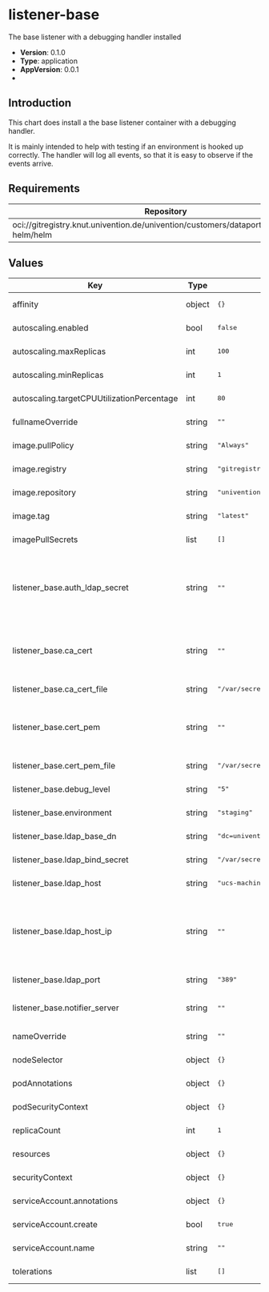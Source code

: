 # listener-base

The base listener with a debugging handler installed

- **Version**: 0.1.0
- **Type**: application
- **AppVersion**: 0.0.1
-

## Introduction

This chart does install a the base listener container with a debugging handler.

It is mainly intended to help with testing if an environment is hooked up
correctly. The handler will log all events, so that it is easy to observe if the
events arrive.

## Requirements

| Repository | Name | Version |
|------------|------|---------|
| oci://gitregistry.knut.univention.de/univention/customers/dataport/upx/common-helm/helm | common | ^0.1.0 |

## Values

<table>
	<thead>
		<th>Key</th>
		<th>Type</th>
		<th>Default</th>
		<th>Description</th>
	</thead>
	<tbody>
		<tr>
			<td>affinity</td>
			<td>object</td>
			<td><pre lang="json">
{}
</pre>
</td>
			<td></td>
		</tr>
		<tr>
			<td>autoscaling.enabled</td>
			<td>bool</td>
			<td><pre lang="json">
false
</pre>
</td>
			<td></td>
		</tr>
		<tr>
			<td>autoscaling.maxReplicas</td>
			<td>int</td>
			<td><pre lang="json">
100
</pre>
</td>
			<td></td>
		</tr>
		<tr>
			<td>autoscaling.minReplicas</td>
			<td>int</td>
			<td><pre lang="json">
1
</pre>
</td>
			<td></td>
		</tr>
		<tr>
			<td>autoscaling.targetCPUUtilizationPercentage</td>
			<td>int</td>
			<td><pre lang="json">
80
</pre>
</td>
			<td></td>
		</tr>
		<tr>
			<td>fullnameOverride</td>
			<td>string</td>
			<td><pre lang="json">
""
</pre>
</td>
			<td></td>
		</tr>
		<tr>
			<td>image.pullPolicy</td>
			<td>string</td>
			<td><pre lang="json">
"Always"
</pre>
</td>
			<td></td>
		</tr>
		<tr>
			<td>image.registry</td>
			<td>string</td>
			<td><pre lang="json">
"gitregistry.knut.univention.de"
</pre>
</td>
			<td></td>
		</tr>
		<tr>
			<td>image.repository</td>
			<td>string</td>
			<td><pre lang="json">
"univention/customers/dataport/upx/container-listener-base/listener-base-debug"
</pre>
</td>
			<td></td>
		</tr>
		<tr>
			<td>image.tag</td>
			<td>string</td>
			<td><pre lang="json">
"latest"
</pre>
</td>
			<td></td>
		</tr>
		<tr>
			<td>imagePullSecrets</td>
			<td>list</td>
			<td><pre lang="json">
[]
</pre>
</td>
			<td></td>
		</tr>
		<tr>
			<td>listener_base.auth_ldap_secret</td>
			<td>string</td>
			<td><pre lang="json">
""
</pre>
</td>
			<td>LDAP access password, base64 encoded. See /etc/ldap.secret on your UCS machine.</td>
		</tr>
		<tr>
			<td>listener_base.ca_cert</td>
			<td>string</td>
			<td><pre lang="json">
""
</pre>
</td>
			<td>CA certificate of UCS machine, base64 encoded.</td>
		</tr>
		<tr>
			<td>listener_base.ca_cert_file</td>
			<td>string</td>
			<td><pre lang="json">
"/var/secrets/ca_cert"
</pre>
</td>
			<td></td>
		</tr>
		<tr>
			<td>listener_base.cert_pem</td>
			<td>string</td>
			<td><pre lang="json">
""
</pre>
</td>
			<td>Certificate of the ucs machine, base64 encoded.</td>
		</tr>
		<tr>
			<td>listener_base.cert_pem_file</td>
			<td>string</td>
			<td><pre lang="json">
"/var/secrets/cert_pem"
</pre>
</td>
			<td></td>
		</tr>
		<tr>
			<td>listener_base.debug_level</td>
			<td>string</td>
			<td><pre lang="json">
"5"
</pre>
</td>
			<td></td>
		</tr>
		<tr>
			<td>listener_base.environment</td>
			<td>string</td>
			<td><pre lang="json">
"staging"
</pre>
</td>
			<td></td>
		</tr>
		<tr>
			<td>listener_base.ldap_base_dn</td>
			<td>string</td>
			<td><pre lang="json">
"dc=univention,dc=intranet"
</pre>
</td>
			<td></td>
		</tr>
		<tr>
			<td>listener_base.ldap_bind_secret</td>
			<td>string</td>
			<td><pre lang="json">
"/var/secrets/ldap_secret"
</pre>
</td>
			<td></td>
		</tr>
		<tr>
			<td>listener_base.ldap_host</td>
			<td>string</td>
			<td><pre lang="json">
"ucs-machine"
</pre>
</td>
			<td></td>
		</tr>
		<tr>
			<td>listener_base.ldap_host_ip</td>
			<td>string</td>
			<td><pre lang="json">
""
</pre>
</td>
			<td>Will add a mapping from "ldap_host" to "ldap_host_ip" into "/etc/hosts" if set</td>
		</tr>
		<tr>
			<td>listener_base.ldap_port</td>
			<td>string</td>
			<td><pre lang="json">
"389"
</pre>
</td>
			<td></td>
		</tr>
		<tr>
			<td>listener_base.notifier_server</td>
			<td>string</td>
			<td><pre lang="json">
""
</pre>
</td>
			<td>Defaults to "ldap_host" if not set.</td>
		</tr>
		<tr>
			<td>nameOverride</td>
			<td>string</td>
			<td><pre lang="json">
""
</pre>
</td>
			<td></td>
		</tr>
		<tr>
			<td>nodeSelector</td>
			<td>object</td>
			<td><pre lang="json">
{}
</pre>
</td>
			<td></td>
		</tr>
		<tr>
			<td>podAnnotations</td>
			<td>object</td>
			<td><pre lang="json">
{}
</pre>
</td>
			<td></td>
		</tr>
		<tr>
			<td>podSecurityContext</td>
			<td>object</td>
			<td><pre lang="json">
{}
</pre>
</td>
			<td></td>
		</tr>
		<tr>
			<td>replicaCount</td>
			<td>int</td>
			<td><pre lang="json">
1
</pre>
</td>
			<td></td>
		</tr>
		<tr>
			<td>resources</td>
			<td>object</td>
			<td><pre lang="json">
{}
</pre>
</td>
			<td></td>
		</tr>
		<tr>
			<td>securityContext</td>
			<td>object</td>
			<td><pre lang="json">
{}
</pre>
</td>
			<td></td>
		</tr>
		<tr>
			<td>serviceAccount.annotations</td>
			<td>object</td>
			<td><pre lang="json">
{}
</pre>
</td>
			<td></td>
		</tr>
		<tr>
			<td>serviceAccount.create</td>
			<td>bool</td>
			<td><pre lang="json">
true
</pre>
</td>
			<td></td>
		</tr>
		<tr>
			<td>serviceAccount.name</td>
			<td>string</td>
			<td><pre lang="json">
""
</pre>
</td>
			<td></td>
		</tr>
		<tr>
			<td>tolerations</td>
			<td>list</td>
			<td><pre lang="json">
[]
</pre>
</td>
			<td></td>
		</tr>
	</tbody>
</table>

